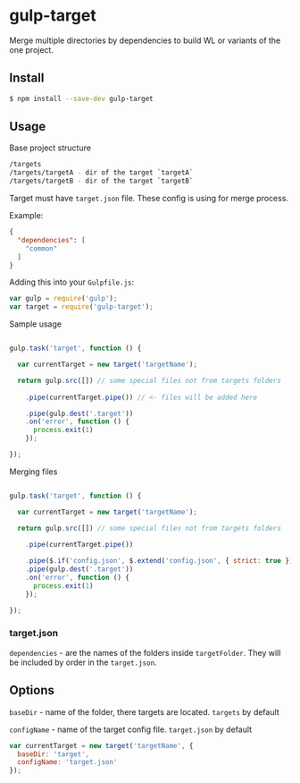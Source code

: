 # gulp-target

Merge multiple directories by dependencies to build WL or variants of the one project.

## Install

```sh
$ npm install --save-dev gulp-target
```

## Usage

Base project structure

```sh
/targets
/targets/targetA - dir of the target `targetA`
/targets/targetB - dir of the target `targetB`
```

Target must have `target.json` file. These config is using for merge process.

Example:

```json
{
  "dependencies": [
    "common"
  ]
}
```

Adding this into your `Gulpfile.js`:

```js
var gulp = require('gulp');
var target = require('gulp-target');
```

Sample usage

```js

gulp.task('target', function () {

  var currentTarget = new target('targetName');

  return gulp.src([]) // some special files not from targets folders
    
    .pipe(currentTarget.pipe()) // <- files will be added here

    .pipe(gulp.dest('.target'))
    .on('error', function () {
      process.exit(1)
    });

});
```

Merging files

```js

gulp.task('target', function () {

  var currentTarget = new target('targetName');

  return gulp.src([]) // some special files not from targets folders
    
    .pipe(currentTarget.pipe())

    .pipe($.if('config.json', $.extend('config.json', { strict: true }))
    .pipe(gulp.dest('.target'))
    .on('error', function () {
      process.exit(1)
    });

});

```

### target.json

`dependencies` - are the names of the folders inside `targetFolder`. They will be included by order in the `target.json`.

## Options

`baseDir` - name of the folder, there targets are located. `targets` by default

`configName` - name of the target config file. `target.json` by default

```js
var currentTarget = new target('targetName', {
  baseDir: 'target',
  configName: 'target.json'
});
```

